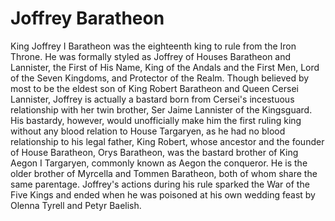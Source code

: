 # Joffrey Baratheon

King Joffrey I Baratheon was the eighteenth king to rule from the Iron Throne. He was formally styled as Joffrey of Houses Baratheon and Lannister, the First of His Name, King of the Andals and the First Men, Lord of the Seven Kingdoms, and Protector of the Realm. Though believed by most to be the eldest son of King Robert Baratheon and Queen Cersei Lannister, Joffrey is actually a bastard born from Cersei's incestuous relationship with her twin brother, Ser Jaime Lannister of the Kingsguard. His bastardy, however, would unofficially make him the first ruling king without any blood relation to House Targaryen, as he had no blood relationship to his legal father, King Robert, whose ancestor and the founder of House Baratheon, Orys Baratheon, was the bastard brother of King Aegon I Targaryen, commonly known as Aegon the conqueror. He is the older brother of Myrcella and Tommen Baratheon, both of whom share the same parentage. Joffrey's actions during his rule sparked the War of the Five Kings and ended when he was poisoned at his own wedding feast by Olenna Tyrell and Petyr Baelish.
